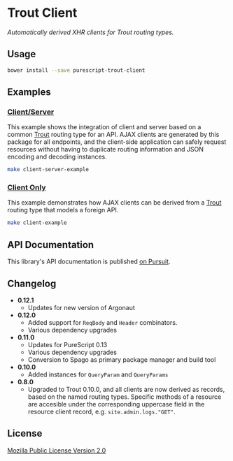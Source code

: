 # Trout Client

_Automatically derived XHR clients for Trout routing types._

## Usage

```bash
bower install --save purescript-trout-client
```

## Examples

### [Client/Server](example/client-server/src)

This example shows the integration of client and server based on a common
[Trout](https://github.com/purescript-hyper/purescript-trout) routing type for
an API. AJAX clients are generated by this package for all endpoints, and the
client-side application can safely request resources without having to
duplicate routing information and JSON encoding and decoding instances.

```bash
make client-server-example
```

### [Client Only](example/client/src)

This example demonstrates how AJAX clients can be derived from a
[Trout](https://github.com/purescript-hyper/purescript-trout) routing type that
models a foreign API.

```bash
make client-example
```

## API Documentation

This library's API documentation is published [on Pursuit](https://pursuit.purescript.org/packages/purescript-trout-client).

## Changelog

* **0.12.1**
  - Updates for new version of Argonaut
* **0.12.0**
  - Added support for `ReqBody` and `Header` combinators.
  - Various dependency upgrades
* **0.11.0**
  - Updates for PureScript 0.13
  - Various dependency upgrades
  - Conversion to Spago as primary package manager and build tool
* **0.10.0**
  - Added instances for `QueryParam` and `QueryParams`
* **0.8.0**
  - Upgraded to Trout 0.10.0, and all clients are now derived as records, based
    on the named routing types. Specific methods of a resource are accesible
    under the corresponding uppercase field in the resource client record, e.g.
    `site.admin.logs."GET"`.

## License

[Mozilla Public License Version 2.0](LICENSE)
